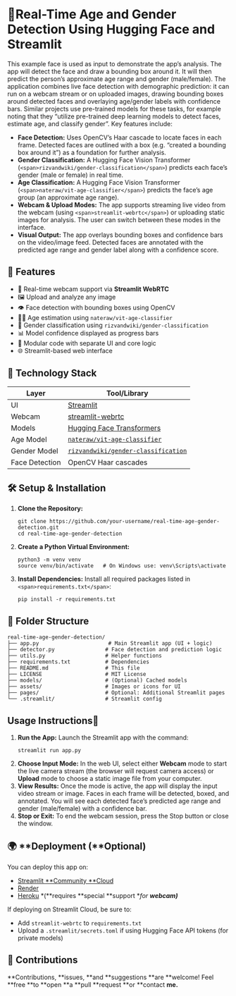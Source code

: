 # 🧠Real-Time Age and Gender Detection Using Hugging Face and Streamlit

This example face is used as input to demonstrate the app’s analysis. The app will detect the face and draw a bounding box around it. It will then predict the person’s approximate age range and gender (male/female). The application combines live face detection with demographic prediction: it can run on a webcam stream or on uploaded images, drawing bounding boxes around detected faces and overlaying age/gender labels with confidence bars. Similar projects use pre-trained models for these tasks, for example noting that they “utilize pre-trained deep learning models to detect faces, estimate age, and classify gender”. Key features include:

* **Face Detection:** Uses OpenCV’s Haar cascade to locate faces in each frame. Detected faces are outlined with a box (e.g. “created a bounding box around it”) as a foundation for further analysis.
* **Gender Classification:** A Hugging Face Vision Transformer (`<span>rizvandwiki/gender-classification</span>`) predicts each face’s gender (male or female) in real time.
* **Age Classification:** A Hugging Face Vision Transformer (`<span>nateraw/vit-age-classifier</span>`) predicts the face’s age group (an approximate age range).
* **Webcam & Upload Modes:** The app supports streaming live video from the webcam (using `<span>streamlit-webrtc</span>`) or uploading static images for analysis. The user can switch between these modes in the interface.
* **Visual Output:** The app overlays bounding boxes and confidence bars on the video/image feed. Detected faces are annotated with the predicted age range and gender label along with a confidence score.

## 🚀 Features

- 📸 Real-time webcam support via **Streamlit WebRTC**
- 🖼️ Upload and analyze any image
- 👁️ Face detection with bounding boxes using OpenCV
- 🧑‍🎓 Age estimation using `nateraw/vit-age-classifier`
- 🚻 Gender classification using `rizvandwiki/gender-classification`
- 📊 Model confidence displayed as progress bars
- 🧩 Modular code with separate UI and core logic
- 🌐 Streamlit-based web interface

## 🧰 Technology Stack


| Layer          | Tool/Library                                                                                    |
| -------------- | ----------------------------------------------------------------------------------------------- |
| UI             | [Streamlit](https://streamlit.io/)                                                              |
| Webcam         | [streamlit-webrtc](https://github.com/whitphx/streamlit-webrtc)                                 |
| Models         | [Hugging Face Transformers](https://huggingface.co)                                             |
| Age Model      | [`nateraw/vit-age-classifier`](https://huggingface.co/nateraw/vit-age-classifier)               |
| Gender Model   | [`rizvandwiki/gender-classification`](https://huggingface.co/rizvandwiki/gender-classification) |
| Face Detection | OpenCV Haar cascades                                                                            |

## 🛠️ Setup & Installation

1. **Clone the Repository:**
   ```
   git clone https://github.com/your-username/real-time-age-gender-detection.git
   cd real-time-age-gender-detection
   ```
2. **Create a Python Virtual Environment:**
   ```
   python3 -m venv venv
   source venv/bin/activate   # On Windows use: venv\Scripts\activate
   ```
3. **Install Dependencies:** Install all required packages listed in `<span>requirements.txt</span>`:
   ```
   pip install -r requirements.txt
   ```

## 📁 Folder Structure

```peri
real-time-age-gender-detection/
├── app.py                      # Main Streamlit app (UI + logic)
├── detector.py                # Face detection and prediction logic
├── utils.py                   # Helper functions
├── requirements.txt           # Dependencies
├── README.md                  # This file
├── LICENSE                    # MIT License
├── models/                    # (Optional) Cached models
├── assets/                    # Images or icons for UI
├── pages/                     # Optional: Additional Streamlit pages
└── .streamlit/                # Streamlit config
```

## Usage Instructions📄

1. **Run the App:** Launch the Streamlit app with the command:
   ```
   streamlit run app.py
   ```
2. **Choose Input Mode:** In the web UI, select either **Webcam** mode to start the live camera stream (the browser will request camera access) or **Upload** mode to choose a static image file from your computer.
3. **View Results:** Once the mode is active, the app will display the input video stream or image. Faces in each frame will be detected, boxed, and annotated. You will see each detected face’s predicted age range and gender (male/female) with a confidence bar.
4. **Stop or Exit:** To end the webcam session, press the Stop button or close the window.

## 🌍 **Deployment (**Optional)

You can deploy this app on:

* [Streamlit **Community **Cloud]()
* [Render](https://render.com)
* [Heroku](https://heroku.com) *(**requires **special **support **for **webcam)***

If deploying on Streamlit Cloud, be sure to:

* Add `streamlit-webrtc` to `requirements.txt`
* Upload a `.streamlit/secrets.toml` if using Hugging Face API tokens (for private models)

## 🤝 **Contributions**

**Contributions, **issues, **and **suggestions **are **welcome!
Feel **free **to **open **a **pull **request **or **contact **me.**
